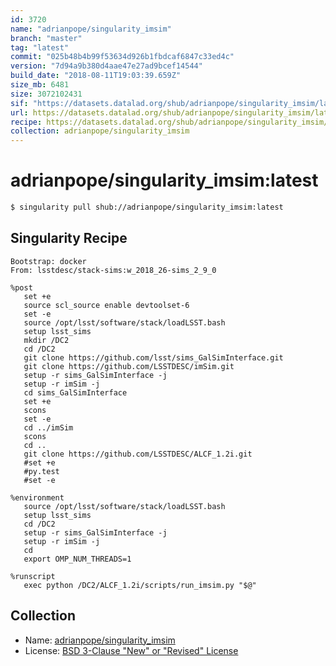 ```yaml
---
id: 3720
name: "adrianpope/singularity_imsim"
branch: "master"
tag: "latest"
commit: "025b48b4b99f53634d926b1fbdcaf6847c33ed4c"
version: "7d94a9b380d4aae47e27ad9bcef14544"
build_date: "2018-08-11T19:03:39.659Z"
size_mb: 6481
size: 3072102431
sif: "https://datasets.datalad.org/shub/adrianpope/singularity_imsim/latest/2018-08-11-025b48b4-7d94a9b3/7d94a9b380d4aae47e27ad9bcef14544.simg"
url: https://datasets.datalad.org/shub/adrianpope/singularity_imsim/latest/2018-08-11-025b48b4-7d94a9b3/
recipe: https://datasets.datalad.org/shub/adrianpope/singularity_imsim/latest/2018-08-11-025b48b4-7d94a9b3/Singularity
collection: adrianpope/singularity_imsim
---
```


# adrianpope/singularity_imsim:latest

```bash
$ singularity pull shub://adrianpope/singularity_imsim:latest
```

## Singularity Recipe

```singularity
Bootstrap: docker
From: lsstdesc/stack-sims:w_2018_26-sims_2_9_0

%post
   set +e
   source scl_source enable devtoolset-6
   set -e
   source /opt/lsst/software/stack/loadLSST.bash
   setup lsst_sims
   mkdir /DC2
   cd /DC2
   git clone https://github.com/lsst/sims_GalSimInterface.git
   git clone https://github.com/LSSTDESC/imSim.git
   setup -r sims_GalSimInterface -j
   setup -r imSim -j
   cd sims_GalSimInterface
   set +e
   scons
   set -e
   cd ../imSim
   scons
   cd ..
   git clone https://github.com/LSSTDESC/ALCF_1.2i.git
   #set +e
   #py.test
   #set -e

%environment
   source /opt/lsst/software/stack/loadLSST.bash
   setup lsst_sims
   cd /DC2
   setup -r sims_GalSimInterface -j
   setup -r imSim -j
   cd
   export OMP_NUM_THREADS=1

%runscript
   exec python /DC2/ALCF_1.2i/scripts/run_imsim.py "$@"
```

## Collection

 - Name: [adrianpope/singularity_imsim](https://github.com/adrianpope/singularity_imsim)
 - License: [BSD 3-Clause "New" or "Revised" License](https://api.github.com/licenses/bsd-3-clause)

